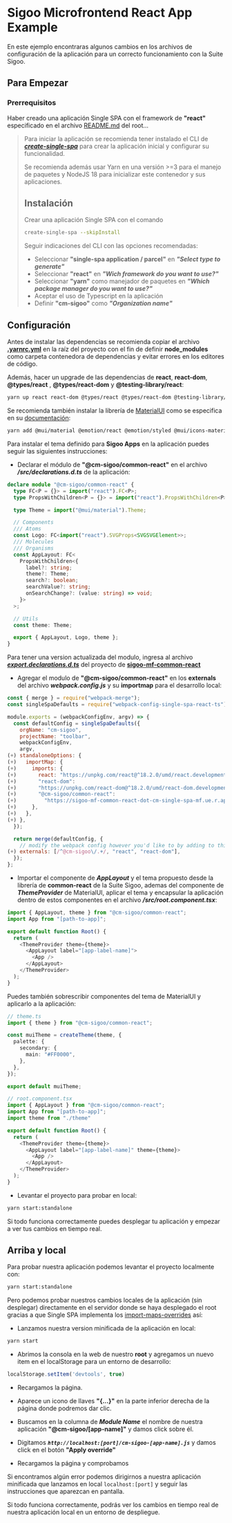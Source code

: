 # Sigoo Microfrontend React App Example

En este ejemplo encontraras algunos cambios en los archivos de configuración de la aplicación para un correcto funcionamiento con la Suite Sigoo.

## Para Empezar

### Prerrequisitos

Haber creado una aplicación Single SPA con el framework de **"react"** especificado en el archivo [README.md](https://github.com/PipeOspina/sigoo-mf-root-template/tree/master) del root...

> Para iniciar la aplicación se recomienda tener instalado el CLI de ***[create-single-spa](https://single-spa.js.org/docs/create-single-spa)*** para crear la aplicación inicial y configurar su funcionalidad.
>
> Se recomienda además usar Yarn en una versión >=3 para el manejo de paquetes y NodeJS 18 para inicializar este contenedor y sus aplicaciones.
>
> ## Instalación
>
> Crear una aplicación Single SPA con el comando
>
> ```bash
> create-single-spa --skipInstall
> ```
> 
> Seguir indicaciones del CLI con las opciones recomendadas:
> 
> - Seleccionar **"single-spa application / parcel"** en ***"Select type to generate"***
> - Seleccionar **"react"** en ***"Wich framework do you want to use?"***
> - Seleccionar **"yarn"** como manejador de paquetes en ***"Which package manager do you want to use?"***
> - Aceptar el uso de Typescript en la aplicación
> - Definir **"cm-sigoo"** como ***"Organization name"***

## Configuración

Antes de instalar las dependencias se recomienda copiar el archivo **[.yarnrc.yml](https://github.com/PipeOspina/sigoo-mf-root-template/blob/master/.yarnrc.yml)** en la raíz del proyecto con el fin de definir **node_modules** como carpeta contenedora de dependencias y evitar errores en los editores de código.

Además, hacer un upgrade de las dependencias de **react**, **react-dom**, **@types/react** , **@types/react-dom** y **@testing-library/react**:

```bash
yarn up react react-dom @types/react @types/react-dom @testing-library/react
```

Se recomienda también instalar la librería de [MaterialUI](https://mui.com/material-ui/getting-started/) como se especifica en su [documentación](https://mui.com/material-ui/getting-started/installation/):

```bash
yarn add @mui/material @emotion/react @emotion/styled @mui/icons-material
```

Para instalar el tema definido para **Sigoo Apps** en la aplicación puedes seguir las siguientes instrucciones:

- Declarar el módulo de **"@cm-sigoo/common-react"** en el archivo ***/src/declarations.d.ts*** de la aplicación:

```typescript
declare module "@cm-sigoo/common-react" {
  type FC<P = {}> = import("react").FC<P>;
  type PropsWithChildren<P = {}> = import("react").PropsWithChildren<P>;

  type Theme = import("@mui/material").Theme;

  // Components
  /// Atoms
  const Logo: FC<import("react").SVGProps<SVGSVGElement>>;
  /// Molecules
  /// Organisms
  const AppLayout: FC<
    PropsWithChildren<{
      label?: string;
      theme?: Theme;
      search?: boolean;
      searchValue?: string;
      onSearchChange?: (value: string) => void;
    }>
  >;

  // Utils
  const theme: Theme;

  export { AppLayout, Logo, theme };
}
```

Para tener una version actualizada del modulo, ingresa al archivo ***[export.declarations.d.ts](https://github.com/PipeOspina/sigoo-mf-common-react/blob/master/export.declarations.d.ts)*** del proyecto de **[sigoo-mf-common-react](https://github.com/PipeOspina/sigoo-mf-common-react)**

- Agregar el modulo de **"@cm-sigoo/common-react"** en los **externals** del archivo ***webpack.config.js*** y su **importmap** para el desarrollo local:

```javascript
const { merge } = require("webpack-merge");
const singleSpaDefaults = require("webpack-config-single-spa-react-ts");

module.exports = (webpackConfigEnv, argv) => {
  const defaultConfig = singleSpaDefaults({
    orgName: "cm-sigoo",
    projectName: "toolbar",
    webpackConfigEnv,
    argv,
(+) standaloneOptions: {
(+)   importMap: {
(+)     imports: {
(+)       react: "https://unpkg.com/react@^18.2.0/umd/react.development.js",
(+)       "react-dom":
(+)       "https://unpkg.com/react-dom@^18.2.0/umd/react-dom.development.js",
(+)       "@cm-sigoo/common-react":
(+)         "https://sigoo-mf-common-react-dot-cm-single-spa-mf.ue.r.appspot.com/cm-sigoo-common-react.js",
(+)     },
(+)   },
(+) },
  });

  return merge(defaultConfig, {
    // modify the webpack config however you'd like to by adding to this object
(+) externals: [/^@cm-sigoo\/.+/, "react", "react-dom"],
  });
};
```

- Importar el componente de ***AppLayout*** y el tema propuesto desde la librería de **common-react** de la Suite Sigoo, ademas del componente de ***ThemeProvider*** de MaterialUI, aplicar el tema y encapsular la aplicación dentro de estos componentes en el archivo ***/src/root.component.tsx***:

```typescript
import { AppLayout, theme } from "@cm-sigoo/common-react";
import App from "[path-to-app]";

export default function Root() {
  return (
    <ThemeProvider theme={theme}>
      <AppLayout label="[app-label-name]">
        <App />
      </AppLayout>
    </ThemeProvider>
  );
}
```

Puedes también sobrescribir componentes del tema de MaterialUI y aplicarlo a la aplicación:

```typescript
// theme.ts
import { theme } from "@cm-sigoo/common-react";

const muiTheme = createTheme(theme, {
  palette: {
    secondary: {
      main: "#FF0000",
    },
  },
});

export default muiTheme;

// root.component.tsx
import { AppLayout } from "@cm-sigoo/common-react";
import App from "[path-to-app]";
import theme from "./theme"

export default function Root() {
  return (
    <ThemeProvider theme={theme}>
      <AppLayout label="[app-label-name]" theme={theme}>
        <App />
      </AppLayout>
    </ThemeProvider>
  );
}
```

- Levantar el proyecto para probar en local:

```bash
yarn start:standalone
```

Si todo funciona correctamente puedes desplegar tu aplicación y empezar a ver tus cambios en tiempo real.

## Arriba y local

Para probar nuestra aplicación podemos levantar el proyecto localmente con:

```bash
yarn start:standalone
```

Pero podemos probar nuestros cambios locales de la aplicación (sin desplegar) directamente en el servidor donde se haya desplegado el root gracias a que Single SPA implementa los [import-maps-overrides](https://github.com/single-spa/import-map-overrides) así:

- Lanzamos nuestra version minificada de la aplicación en local:

```bash
yarn start
```

- Abrimos la consola en la web de nuestro **root** y agregamos un nuevo item en el localStorage para un entorno de desarrollo:

```javascript
localStorage.setItem('devtools', true)
```

- Recargamos la página.

- Aparece un icono de llaves **"{...}"** en la parte inferior derecha de la página donde podremos dar clic.

- Buscamos en la columna de ***Module Name*** el nombre de nuestra aplicación **"@cm-sigoo/[app-name]"** y damos click sobre él.

- Digitamos ***`http://localhost:[port]/cm-sigoo-[app-name].js`*** y damos click en el botón **"Apply override"**

- Recargamos la página y comprobamos

Si encontramos algún error podemos dirigirnos a nuestra aplicación minificada que lanzamos en local `localhost:[port]` y seguir las instrucciones que aparezcan en pantalla.

Si todo funciona correctamente, podrás ver los cambios en tiempo real de nuestra aplicación local en un entorno de despliegue.
